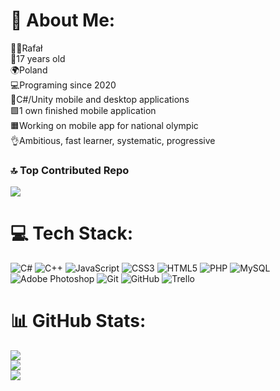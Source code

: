 # 💫 About Me:
🙍‍♂️Rafał<br>📆17 years old <br>🌍Poland<br>💻Programing since 2020<br>🧠C#/Unity mobile and desktop applications<br>🟩1 own finished mobile application<br>🟧Working on mobile app for national olympic<br>👌Ambitious, fast learner, systematic, progressive

### 🔝 Top Contributed Repo
![](https://github-contributor-stats.vercel.app/api?username=Tiwit27&limit=5&theme=dark&combine_all_yearly_contributions=true)
# 💻 Tech Stack:
![C#](https://img.shields.io/badge/c%23-%23239120.svg?style=flat&logo=csharp&logoColor=white) ![C++](https://img.shields.io/badge/c++-%2300599C.svg?style=flat&logo=c%2B%2B&logoColor=white) ![JavaScript](https://img.shields.io/badge/javascript-%23323330.svg?style=flat&logo=javascript&logoColor=%23F7DF1E) ![CSS3](https://img.shields.io/badge/css3-%231572B6.svg?style=flat&logo=css3&logoColor=white) ![HTML5](https://img.shields.io/badge/html5-%23E34F26.svg?style=flat&logo=html5&logoColor=white) ![PHP](https://img.shields.io/badge/php-%23777BB4.svg?style=flat&logo=php&logoColor=white) ![MySQL](https://img.shields.io/badge/mysql-4479A1.svg?style=flat&logo=mysql&logoColor=white) ![Adobe Photoshop](https://img.shields.io/badge/adobe%20photoshop-%2331A8FF.svg?style=flat&logo=adobe%20photoshop&logoColor=white) ![Git](https://img.shields.io/badge/git-%23F05033.svg?style=flat&logo=git&logoColor=white) ![GitHub](https://img.shields.io/badge/github-%23121011.svg?style=flat&logo=github&logoColor=white) ![Trello](https://img.shields.io/badge/Trello-%23026AA7.svg?style=flat&logo=Trello&logoColor=white)
# 📊 GitHub Stats:
![](https://github-readme-stats.vercel.app/api?username=Tiwit27&theme=merko&hide_border=false&include_all_commits=true&count_private=false)<br/>
![](https://github-readme-streak-stats.herokuapp.com/?user=Tiwit27&theme=merko&hide_border=false)<br/>
![](https://github-readme-stats.vercel.app/api/top-langs/?username=Tiwit27&theme=merko&hide_border=false&include_all_commits=true&count_private=false&layout=compact)



<!-- Proudly created with GPRM ( https://gprm.itsvg.in ) -->
